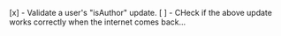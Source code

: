 [x] - Validate a user's "isAuthor" update.
[ ] - CHeck if the above update works correctly when the internet comes back...
